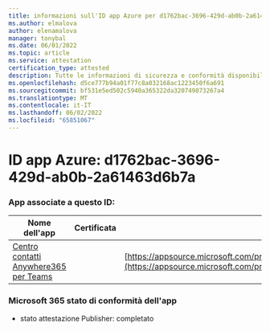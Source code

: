 ```yaml
---
title: informazioni sull'ID app Azure per d1762bac-3696-429d-ab0b-2a61463d6b7a
ms.author: elmalova
author: elenamalova
manager: tonybal
ms.date: 06/01/2022
ms.topic: article
ms.service: attestation
certification_type: attested
description: Tutte le informazioni di sicurezza e conformità disponibili per d1762bac-3696-429d-ab0b-2a61463d6b7a.
ms.openlocfilehash: d5ce777b94a01f77c8a032168ac1223450f6a691
ms.sourcegitcommit: bf531e5ed502c5940a365322da320749873267a4
ms.translationtype: MT
ms.contentlocale: it-IT
ms.lasthandoff: 06/02/2022
ms.locfileid: "65851067"
---
```

# <a name="azure-app-id-d1762bac-3696-429d-ab0b-2a61463d6b7a"></a>ID app Azure: d1762bac-3696-429d-ab0b-2a61463d6b7a


### <a name="apps-associated-with-this-id"></a>App associate a questo ID:
| **Nome dell'app** | **Certificata** | **Visualizzazione in AppSource** |
|--------------|---------------|-----------------------|
| [Centro contatti Anywhere365 per Teams](../forward/workstreampeople.anywhere365contactcenterforteams.md) |  | [https://appsource.microsoft.com/product/office/workstreampeople.anywhere365contactcenterforteams](https://appsource.microsoft.com/product/office/workstreampeople.anywhere365contactcenterforteams) |

### <a name="microsoft-365-app-compliance-status"></a>Microsoft 365 stato di conformità dell'app
- stato attestazione Publisher: completato
